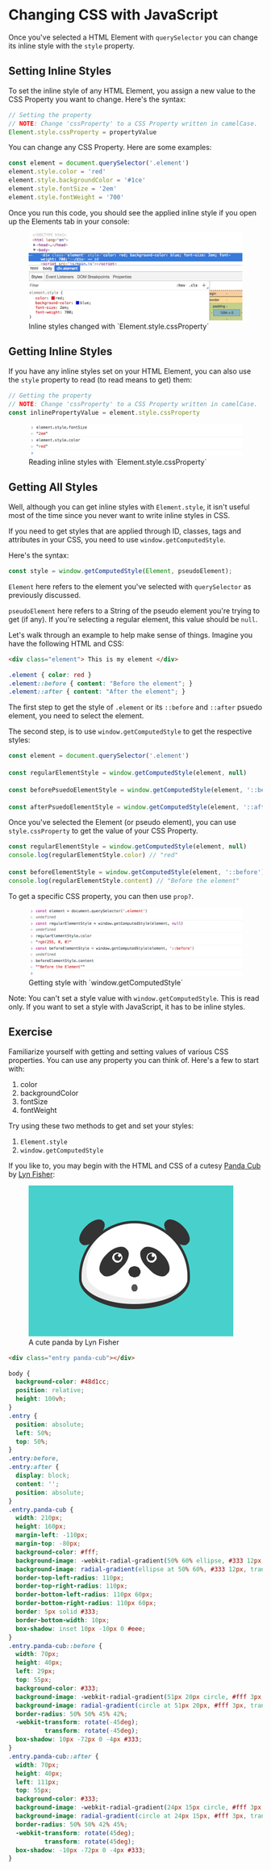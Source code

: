 <!-- TODO: Add Setting custom properties part -->
# Changing CSS with JavaScript

Once you've selected a HTML Element with `querySelector` you can change its inline style with the `style` property.

## Setting Inline Styles

To set the inline style of any HTML Element, you assign a new value to the CSS Property you want to change. Here's the syntax:

```js
// Setting the property
// NOTE: Change 'cssProperty' to a CSS Property written in camelCase.
Element.style.cssProperty = propertyValue
```

You can change any CSS Property. Here are some examples:

```js
const element = document.querySelector('.element')
element.style.color = 'red'
element.style.backgroundColor = '#1ce'
element.style.fontSize = '2em'
element.style.fontWeight = '700'
```

Once you run this code, you should see the applied inline style if you open up the Elements tab in your console:

<figure>
  <img src="../../images/dom-basics/style/set-inline-styles.png/" alt="Inline styles changed with `Element.style.cssProperty`">
  <figcaption>Inline styles changed with `Element.style.cssProperty`</figcaption>
</figure>

## Getting Inline Styles

If you have any inline styles set on your HTML Element, you can also use the `style` property to read (to read means to get) them:

```js
// Getting the property
// NOTE: Change 'cssProperty' to a CSS Property written in camelCase.
const inlinePropertyValue = element.style.cssProperty
```

<figure>
  <img src="../../images/dom-basics/style/get-inline-style.png/" alt="Reading inline styles with `Element.style.cssProperty`">
  <figcaption>Reading inline styles with `Element.style.cssProperty`</figcaption>
</figure>

## Getting All Styles

Well, although you can get inline styles with `Element.style`, it isn't useful most of the time since you never want to write inline styles in CSS.

If you need to get styles that are applied through ID, classes, tags and attributes in your CSS, you need to use `window.getComputedStyle`.

Here's the syntax:

```js
const style = window.getComputedStyle(Element, pseudoElement);
```

`Element` here refers to the element you've selected with `querySelector` as previously discussed.

`pseudoElement` here refers to a String of the pseudo element you're trying to get (if any). If you're selecting a regular element, this value should be `null`.

Let's walk through an example to help make sense of things. Imagine you have the following HTML and CSS:

```html
<div class="element"> This is my element </div>
```

```css
.element { color: red }
.element::before { content: "Before the element"; }
.element::after { content: "After the element"; }
```

The first step to get the style of `.element` or its `::before` and `::after` psuedo element, you need to select the element.

The second step, is to use `window.getComputedStyle` to get the respective styles:

```js
const element = document.querySelector('.element')

const regularElementStyle = window.getComputedStyle(element, null)

const beforePsuedoElementStyle = window.getComputedStyle(element, '::before')

const afterPsuedoElementStyle = window.getComputedStyle(element, '::after')
```

Once you've selected the Element (or pseudo element), you can use `style.cssProperty` to get the value of your CSS Property.

```js
const regularElementStyle = window.getComputedStyle(element, null)
console.log(regularElementStyle.color) // "red"

const beforeElementStyle = window.getComputedStyle(element, '::before')
console.log(regularElementStyle.content) // "Before the element"
```

To get a specific CSS property, you can then use `prop?`.

<figure>
  <img src="../../images/dom-basics/style/get-style.png/" alt="Getting style with `window.getComputedStyle`">
  <figcaption>Getting style with `window.getComputedStyle`</figcaption>
</figure>

Note: You can't set a style value with `window.getComputedStyle`. This is read only. If you want to set a style with JavaScript, it has to be inline styles.

## Exercise

Familiarize yourself with getting and setting values of various CSS properties. You can use any property you can think of. Here's a few to start with:

1. color
2. backgroundColor
3. fontSize
4. fontWeight

Try using these two methods to get and set your styles:

1. `Element.style`
2. `window.getComputedStyle`

If you like to, you may begin with the HTML and CSS of a cutesy [Panda Cub](https://codepen.io/lynnandtonic/pen/RKRmxx) by [Lyn Fisher](https://twitter.com/lynnandtonic):

<figure>
  <img src="../../images/dom-basics/style/panda.png/" alt="A cute panda by Lyn Fisher">
  <figcaption>A cute panda by Lyn Fisher</figcaption>
</figure>

```html
<div class="entry panda-cub"></div>
```

```css
body {
  background-color: #48d1cc;
  position: relative;
  height: 100vh;
}
.entry {
  position: absolute;
  left: 50%;
  top: 50%;
}
.entry:before,
.entry:after {
  display: block;
  content: '';
  position: absolute;
}
.entry.panda-cub {
  width: 210px;
  height: 160px;
  margin-left: -110px;
  margin-top: -80px;
  background-color: #fff;
  background-image: -webkit-radial-gradient(50% 60% ellipse, #333 12px, transparent 12px), -webkit-radial-gradient(50% 80% ellipse, #555 6px, transparent 6px);
  background-image: radial-gradient(ellipse at 50% 60%, #333 12px, transparent 12px), radial-gradient(ellipse at 50% 80%, #555 6px, transparent 6px);
  border-top-left-radius: 110px;
  border-top-right-radius: 110px;
  border-bottom-left-radius: 110px 60px;
  border-bottom-right-radius: 110px 60px;
  border: 5px solid #333;
  border-bottom-width: 10px;
  box-shadow: inset 10px -10px 0 #eee;
}
.entry.panda-cub::before {
  width: 70px;
  height: 40px;
  left: 29px;
  top: 55px;
  background-color: #333;
  background-image: -webkit-radial-gradient(51px 20px circle, #fff 3px, transparent 3px), -webkit-radial-gradient(46px 20px circle, #333 7px, transparent 7px), -webkit-radial-gradient(45px 20px circle, #fff 10px, transparent 10px);
  background-image: radial-gradient(circle at 51px 20px, #fff 3px, transparent 3px), radial-gradient(circle at 46px 20px, #333 7px, transparent 7px), radial-gradient(circle at 45px 20px, #fff 10px, transparent 10px);
  border-radius: 50% 50% 45% 42%;
  -webkit-transform: rotate(-45deg);
          transform: rotate(-45deg);
  box-shadow: 10px -72px 0 -4px #333;
}
.entry.panda-cub::after {
  width: 70px;
  height: 40px;
  left: 111px;
  top: 55px;
  background-color: #333;
  background-image: -webkit-radial-gradient(24px 15px circle, #fff 3px, transparent 3px), -webkit-radial-gradient(24px 20px circle, #333 7px, transparent 7px), -webkit-radial-gradient(25px 20px circle, #fff 10px, transparent 10px);
  background-image: radial-gradient(circle at 24px 15px, #fff 3px, transparent 3px), radial-gradient(circle at 24px 20px, #333 7px, transparent 7px), radial-gradient(circle at 25px 20px, #fff 10px, transparent 10px);
  border-radius: 50% 50% 42% 45%;
  -webkit-transform: rotate(45deg);
          transform: rotate(45deg);
  box-shadow: -10px -72px 0 -4px #333;
}
```

